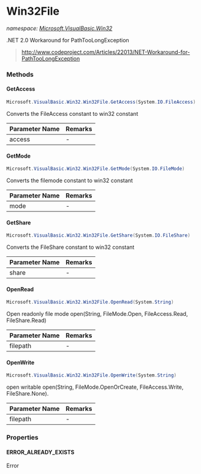 ﻿# Win32File
_namespace: <a href="#" onClick="load('/docs/Microsoft.VisualBasic.Win32/index.md')">Microsoft.VisualBasic.Win32</a>_

.NET 2.0 Workaround for PathTooLongException

> 
>  http://www.codeproject.com/Articles/22013/NET-Workaround-for-PathTooLongException
>  


### Methods

#### GetAccess
```csharp
Microsoft.VisualBasic.Win32.Win32File.GetAccess(System.IO.FileAccess)
```
Converts the FileAccess constant to win32 constant

|Parameter Name|Remarks|
|--------------|-------|
|access|-|


#### GetMode
```csharp
Microsoft.VisualBasic.Win32.Win32File.GetMode(System.IO.FileMode)
```
Converts the filemode constant to win32 constant

|Parameter Name|Remarks|
|--------------|-------|
|mode|-|


#### GetShare
```csharp
Microsoft.VisualBasic.Win32.Win32File.GetShare(System.IO.FileShare)
```
Converts the FileShare constant to win32 constant

|Parameter Name|Remarks|
|--------------|-------|
|share|-|


#### OpenRead
```csharp
Microsoft.VisualBasic.Win32.Win32File.OpenRead(System.String)
```
Open readonly file mode open(String, FileMode.Open, FileAccess.Read, FileShare.Read)

|Parameter Name|Remarks|
|--------------|-------|
|filepath|-|


#### OpenWrite
```csharp
Microsoft.VisualBasic.Win32.Win32File.OpenWrite(System.String)
```
open writable open(String, FileMode.OpenOrCreate, FileAccess.Write, FileShare.None).

|Parameter Name|Remarks|
|--------------|-------|
|filepath|-|



### Properties

#### ERROR_ALREADY_EXISTS
Error
